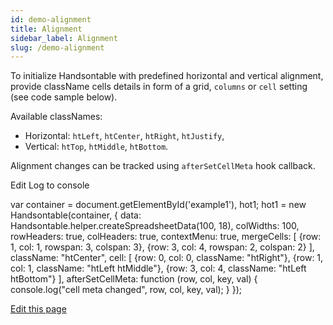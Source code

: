 ```yaml
---
id: demo-alignment
title: Alignment
sidebar_label: Alignment
slug: /demo-alignment
---
```


To initialize Handsontable with predefined horizontal and vertical alignment, provide className cells details in form of a grid, `columns` or `cell` setting (see code sample below).

Available classNames:

*   Horizontal: `htLeft`, `htCenter`, `htRight`, `htJustify`,
*   Vertical: `htTop`, `htMiddle`, `htBottom`.

Alignment changes can be tracked using `afterSetCellMeta` hook callback.

Edit Log to console

var container = document.getElementById('example1'), hot1; hot1 = new Handsontable(container, { data: Handsontable.helper.createSpreadsheetData(100, 18), colWidths: 100, rowHeaders: true, colHeaders: true, contextMenu: true, mergeCells: \[ {row: 1, col: 1, rowspan: 3, colspan: 3}, {row: 3, col: 4, rowspan: 2, colspan: 2} \], className: "htCenter", cell: \[ {row: 0, col: 0, className: "htRight"}, {row: 1, col: 1, className: "htLeft htMiddle"}, {row: 3, col: 4, className: "htLeft htBottom"} \], afterSetCellMeta: function (row, col, key, val) { console.log("cell meta changed", row, col, key, val); } });

[Edit this page](https://github.com/handsontable/docs/edit/8.2.0/tutorials/alignment.html)
